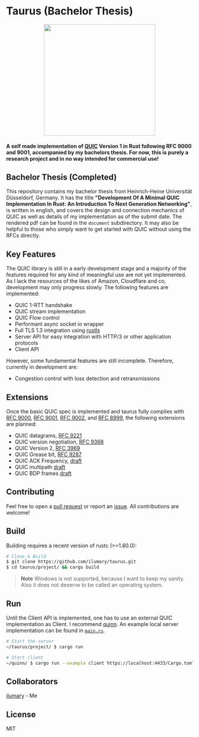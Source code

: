<h1>
  <br>
  Taurus (Bachelor Thesis)
  <br>
</h1>
<div align="center">
  <img src="https://coconucos.cs.hhu.de/lehre/bigdata/resources/img/hhu-logo.svg" width=300>
</div>

<h4>A self made implementation of <a href="https://datatracker.ietf.org/doc/html/rfc9000">QUIC</a> Version 1 in Rust following RFC 9000 and 9001, accompanied by my bachelors thesis. For now, this is purely a research project and in no way intended for commercial use!</h4>

## Bachelor Thesis (Completed)
This repository contains my bachelor thesis from Heinrich-Heine Universität Düsseldorf, Germany. It has the title <b>"Development Of A Minimal QUIC Implementation In Rust: An Introduction To Next Generation Networking"</b>, is written in english, and covers the design and connection mechanics of QUIC as well as details of my implementation as of the submit date. The rendered pdf can be found in the `document` subdirectory. It may also be helpful to those who simply want to get started with QUIC without using the RFCs directly.

## Key Features

The QUIC library is still in a early development stage and a majority of the features required for any kind of meaningful use are not yet implemented. As I lack the resources of the likes of Amazon, Cloudflare and co, development may only progress slowly. The following features are implemented:

* QUIC 1-RTT handshake
* QUIC stream implementation
* QUIC Flow control
* Performant async socket io wrapper
* Full TLS 1.3 integration using <a href="https://github.com/rustls/rustls">rustls</a>
* Server API for easy integration with HTTP/3 or other application protocols
* Client API

However, some fundamental features are still incomplete. Therefore, currently in development are:

* Congestion control with loss detection and retransmissions

## Extensions

Once the basic QUIC spec is implemented and taurus fully complies with [RFC 9000](https://datatracker.ietf.org/doc/rfc9000), [RFC 9001](https://datatracker.ietf.org/doc/rfc9001), [RFC 9002](https://datatracker.ietf.org/doc/rfc9002), and [RFC 8999](https://datatracker.ietf.org/doc/rfc8999), the following extensions are planned:

* QUIC datagrams, [RFC 9221](https://datatracker.ietf.org/doc/rfc9221)
* QUIC version negotiation, [RFC 9368](https://www.rfc-editor.org/info/rfc9368)
* QUIC Version 2, [RFC 3969](https://datatracker.ietf.org/doc/rfc9369/)
* QUIC Grease bit, [RFC 9287](https://datatracker.ietf.org/doc/rfc9287/)
* QUIC ACK Frequency, [draft](https://datatracker.ietf.org/doc/draft-ietf-quic-ack-frequency/)
* QUIC multipath [draft](https://datatracker.ietf.org/doc/draft-ietf-quic-multipath/)
* QUIC BDP frames [draft](https://datatracker.ietf.org/doc/draft-kuhn-quic-bdpframe-extension/)
  
## Contributing

Feel free to open a <a href="https://github.com/ilumary/taurus/pulls">pull request</a> or report an <a href="https://github.com/ilumary/taurus/issues">issue</a>. All contributions are welcome!

## Build

Building requires a recent version of rustc (>=1.80.0):

```bash
# Clone & Build
$ git clone https://github.com/ilumary/taurus.git
$ cd taurus/project/ && cargo build
```

> **Note**
> Windows is not supported, because I want to keep my sanity. Also it does not deserve to be called an operating system.

## Run

Until the Client API is implemented, one has to use an external QUIC implementation as Client. I recommend [quinn](https://github.com/quinn-rs/quinn). An example local server implementation can be found in [`main.rs`](./project/src/main.rs).

```bash
# Start the server
~/taurus/project/ $ cargo run
```

```bash
# Start client
~/quinn/ $ cargo run --example client https://localhost:4433/Cargo.toml
```

## Collaborators

[ilumary](https://github.com/ilumary) - Me

## License

MIT
